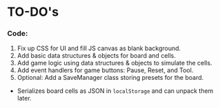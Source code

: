 # TO-DO's

### Code:
 1. Fix up CSS for UI and fill JS canvas as blank background.
 2. Add basic data structures & objects for board and cells.
 3. Add game logic using data structures & objects to simulate the cells.
 4. Add event handlers for game buttons: Pause, Reset, and Tool.
 5. Optional: Add a SaveManager class storing presets for the board.
   - Serializes board cells as JSON in `localStorage` and can unpack them later.
